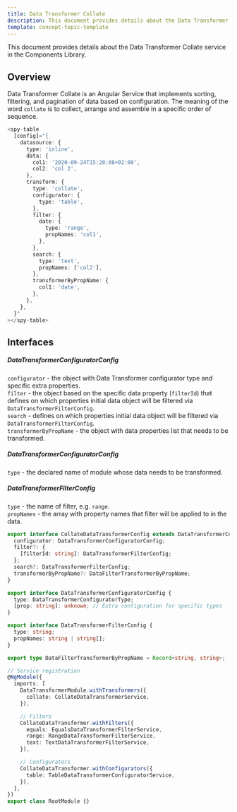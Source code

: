 ```yaml
---
title: Data Transformer Collate
description: This document provides details about the Data Transformer Collate service in the Components Library.
template: concept-topic-template
---
```



This document provides details about the Data Transformer Collate service in the Components Library.

## Overview

Data Transformer Collate is an Angular Service that implements sorting, filtering, and pagination of data based on configuration.
The meaning of the word `collate` is to collect, arrange and assemble in a specific order of sequence.

```ts
<spy-table
  [config]="{
    datasource: {
      type: 'inline',
      data: {
        col1: '2020-09-24T15:20:08+02:00',
        col2: 'col 2',
      },                                                     
      transform: {
        type: 'collate',
        configurator: {
          type: 'table',
        },
        filter: {
          date: {
            type: 'range',
            propNames: 'col1',
          },
        },
        search: {
          type: 'text',
          propNames: ['col2'],
        },
        transformerByPropName: {
          col1: 'date',
        },  
      },
    },
  }"
></spy-table>
```

## Interfaces
##### DataTransformerConfiguratorConfig
`configurator` - the object with Data Transformer configurator type and specific extra properties.  
`filter` - the object based on the specific data property (`filterId`) that defines on which properties initial data object will be filtered via `DataTransformerFilterConfig`.  
`search` - defines on which properties initial data object will be filtered via `DataTransformerFilterConfig`.  
`transformerByPropName` - the object with data properties list that needs to be transformed.  

##### DataTransformerConfiguratorConfig
`type` - the declared name of module whose data needs to be transformed.  

##### DataTransformerFilterConfig
`type` - the name of filter, e.g. `range`.  
`propNames` - the array with property names that filter will be applied to in the data.

```ts
export interface CollateDataTransformerConfig extends DataTransformerConfig {
  configurator: DataTransformerConfiguratorConfig;
  filter?: {
    [filterId: string]: DataTransformerFilterConfig;
  };
  search?: DataTransformerFilterConfig;
  transformerByPropName?: DataFilterTransformerByPropName;
}

export interface DataTransformerConfiguratorConfig {
  type: DataTransformerConfiguratorType;
  [prop: string]: unknown; // Extra configuration for specific types
}

export interface DataTransformerFilterConfig {
  type: string;
  propNames: string | string[];
}

export type DataFilterTransformerByPropName = Record<string, string>;

// Service registration
@NgModule({
  imports: [
    DataTransformerModule.withTransformers({
      collate: CollateDataTransformerService,
    }),

    // Filters
    CollateDataTransformer.withFilters({
      equals: EqualsDataTransformerFilterService,
      range: RangeDataTransformerFilterService,
      text: TextDataTransformerFilterService,
    }),

    // Configurators
    CollateDataTransformer.withConfigurators({
      table: TableDataTransformerConfiguratorService,
    }),
  ],
})
export class RootModule {}
```
